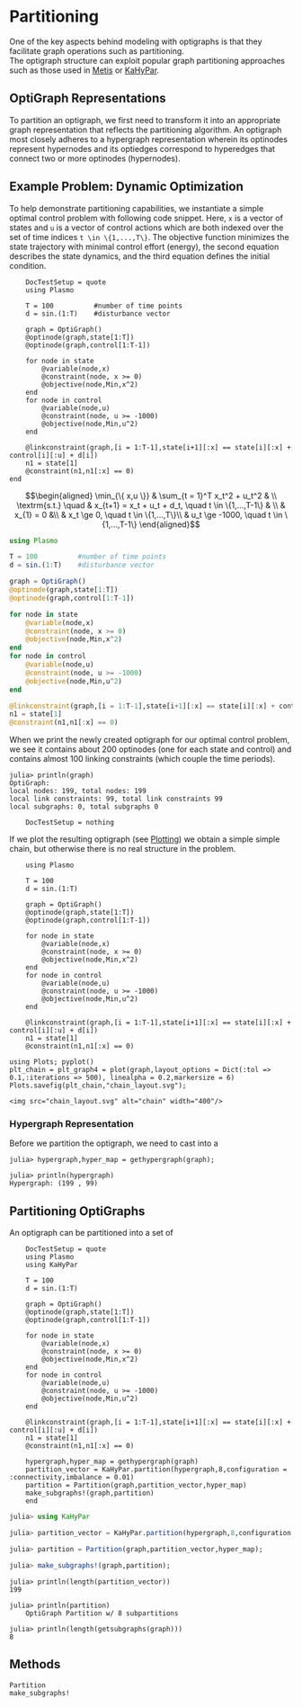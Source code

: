 # Partitioning
One of the key aspects behind modeling with optigraphs is that they facilitate graph operations such as partitioning.  
The optigraph structure can exploit popular graph partitioning approaches such as those used in [Metis](https://github.com/JuliaSparse/Metis.jl) or [KaHyPar](https://github.com/kahypar/KaHyPar.jl).

## OptiGraph Representations
To partition an optigraph, we first need to transform it into an appropriate graph representation that reflects the partitioning algorithm.
An optigraph most closely adheres to a hypergraph representation wherein its optinodes represent hypernodes and its optiedges correspond to hyperedges that connect two or more optinodes (hypernodes).

## Example Problem: Dynamic Optimization
To help demonstrate partitioning capabilities, we instantiate a simple optimal control problem with following code snippet. Here, ``x`` is a vector of states and ``u`` is a vector of control actions which are both
indexed over the set of time indices ``t \in \{1,...,T\}``. The objective function minimizes the state trajectory with minimal control effort (energy), the second equation describes the
state dynamics, and the third equation defines the initial condition.

```@meta
    DocTestSetup = quote
    using Plasmo

    T = 100          #number of time points
    d = sin.(1:T)    #disturbance vector

    graph = OptiGraph()
    @optinode(graph,state[1:T])
    @optinode(graph,control[1:T-1])

    for node in state
        @variable(node,x)
        @constraint(node, x >= 0)
        @objective(node,Min,x^2)
    end
    for node in control
        @variable(node,u)
        @constraint(node, u >= -1000)
        @objective(node,Min,u^2)
    end

    @linkconstraint(graph,[i = 1:T-1],state[i+1][:x] == state[i][:x] + control[i][:u] + d[i])
    n1 = state[1]
    @constraint(n1,n1[:x] == 0)
end
```

```math
\begin{aligned}
    \min_{\{ x,u \}} & \sum_{t = 1}^T x_t^2 + u_t^2  & \\
    \textrm{s.t.} \quad & x_{t+1} = x_t + u_t + d_t, \quad t \in \{1,...,T-1\}  & \\
    & x_{1} = 0  &\\
    & x_t \ge 0, \quad t \in \{1,...,T\}\\
    & u_t \ge -1000, \quad t \in \{1,...,T-1\}
\end{aligned}
```

```julia
using Plasmo

T = 100          #number of time points
d = sin.(1:T)    #disturbance vector

graph = OptiGraph()
@optinode(graph,state[1:T])
@optinode(graph,control[1:T-1])

for node in state
    @variable(node,x)
    @constraint(node, x >= 0)
    @objective(node,Min,x^2)
end
for node in control
    @variable(node,u)
    @constraint(node, u >= -1000)
    @objective(node,Min,u^2)
end

@linkconstraint(graph,[i = 1:T-1],state[i+1][:x] == state[i][:x] + control[i][:u] + d[i])
n1 = state[1]
@constraint(n1,n1[:x] == 0)
```

When we print the newly created optigraph for our optimal control problem, we see it contains about 200 optinodes (one for each state and control) and contains almost 100 linking constraints (which couple the time periods).
```jldoctest hypergraph
julia> println(graph)
OptiGraph:
local nodes: 199, total nodes: 199
local link constraints: 99, total link constraints 99
local subgraphs: 0, total subgraphs 0
```

```@meta
    DocTestSetup = nothing
```

If we plot the resulting optigraph (see [Plotting](@ref)) we obtain a simple simple chain, but otherwise there is no real structure in the problem.
```@setup plot_chain
    using Plasmo

    T = 100         
    d = sin.(1:T)   

    graph = OptiGraph()
    @optinode(graph,state[1:T])
    @optinode(graph,control[1:T-1])

    for node in state
        @variable(node,x)
        @constraint(node, x >= 0)
        @objective(node,Min,x^2)
    end
    for node in control
        @variable(node,u)
        @constraint(node, u >= -1000)
        @objective(node,Min,u^2)
    end

    @linkconstraint(graph,[i = 1:T-1],state[i+1][:x] == state[i][:x] + control[i][:u] + d[i])
    n1 = state[1]
    @constraint(n1,n1[:x] == 0)
```

```@repl plot_chain
using Plots; pyplot()
plt_chain = plt_graph4 = plot(graph,layout_options = Dict(:tol => 0.1,:iterations => 500), linealpha = 0.2,markersize = 6)
Plots.savefig(plt_chain,"chain_layout.svg");
```

```@raw html
<img src="chain_layout.svg" alt="chain" width="400"/>
```

### Hypergraph Representation
Before we partition the optigraph, we need to cast into a

```jldoctest hypergraph
julia> hypergraph,hyper_map = gethypergraph(graph);

julia> println(hypergraph)
Hypergraph: (199 , 99)
```

## Partitioning OptiGraphs
An optigraph can be partitioned into a set of

```@meta
    DocTestSetup = quote
    using Plasmo
    using KaHyPar

    T = 100         
    d = sin.(1:T)   

    graph = OptiGraph()
    @optinode(graph,state[1:T])
    @optinode(graph,control[1:T-1])

    for node in state
        @variable(node,x)
        @constraint(node, x >= 0)
        @objective(node,Min,x^2)
    end
    for node in control
        @variable(node,u)
        @constraint(node, u >= -1000)
        @objective(node,Min,u^2)
    end

    @linkconstraint(graph,[i = 1:T-1],state[i+1][:x] == state[i][:x] + control[i][:u] + d[i])
    n1 = state[1]
    @constraint(n1,n1[:x] == 0)

    hypergraph,hyper_map = gethypergraph(graph)
    partition_vector = KaHyPar.partition(hypergraph,8,configuration = :connectivity,imbalance = 0.01)
    partition = Partition(graph,partition_vector,hyper_map)
    make_subgraphs!(graph,partition)
    end
```

```julia
julia> using KaHyPar

julia> partition_vector = KaHyPar.partition(hypergraph,8,configuration = :connectivity,imbalance = 0.01);

julia> partition = Partition(graph,partition_vector,hyper_map);

julia> make_subgraphs!(graph,partition);
```

```jldoctest partitioning
julia> println(length(partition_vector))
199

julia> println(partition)
    OptiGraph Partition w/ 8 subpartitions

julia> println(length(getsubgraphs(graph)))
8
```

## Methods

```@docs
Partition
make_subgraphs!
```
